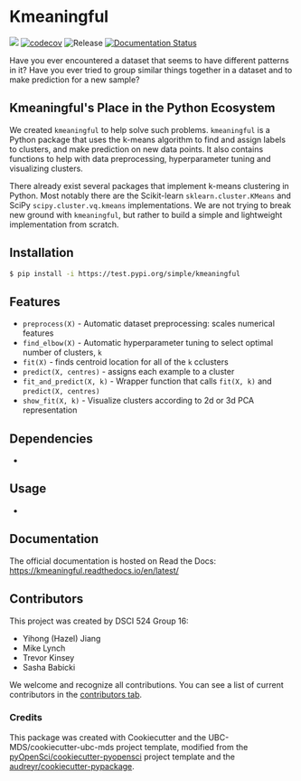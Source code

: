 # Kmeaningful 

![](https://github.com/UBC-MDS/kmeaningful/workflows/build/badge.svg) [![codecov](https://codecov.io/gh/UBC-MDS/kmeaningful/branch/main/graph/badge.svg)](https://codecov.io/gh/UBC-MDS/kmeaningful) ![Release](https://github.com/UBC-MDS/kmeaningful/workflows/Release/badge.svg) [![Documentation Status](https://readthedocs.org/projects/kmeaningful/badge/?version=latest)](https://kmeaningful.readthedocs.io/en/latest/?badge=latest)

Have you ever encountered a dataset that seems to have different patterns in it? Have you ever tried to group similar things together in a dataset and to make prediction for a new sample? 

## Kmeaningful's Place in the Python Ecosystem

We created `kmeaningful` to help solve such problems. `kmeaningful` is a Python package that uses the k-means algorithm to find and assign labels to clusters, and make prediction on new data points. It also contains functions to help with data preprocessing, hyperparameter tuning and visualizing clusters.

There already exist several packages that implement k-means clustering in Python. Most notably there are the Scikit-learn `sklearn.cluster.KMeans` and SciPy `scipy.cluster.vq.kmeans` implementations. We are not trying to break new ground with `kmeaningful`, but rather to build a simple and lightweight implementation from scratch.

## Installation

```bash
$ pip install -i https://test.pypi.org/simple/kmeaningful
```

## Features

- `preprocess(X)` - Automatic dataset preprocessing: scales numerical features
- `find_elbow(X)` - Automatic hyperparameter tuning to select optimal number of clusters, `k`
- `fit(X)` - finds centroid location for all of the `k` cclusters
- `predict(X, centres)` - assigns each example to a cluster
- `fit_and_predict(X, k)` - Wrapper function that calls `fit(X, k)` and `predict(X, centres)`
- `show_fit(X, k)` - Visualize clusters according to 2d or 3d PCA representation

## Dependencies

- 

## Usage

- 

## Documentation

The official documentation is hosted on Read the Docs: https://kmeaningful.readthedocs.io/en/latest/

## Contributors
This project was created by DSCI 524 Group 16: 
- Yihong (Hazel) Jiang
- Mike Lynch
- Trevor Kinsey
- Sasha Babicki

We welcome and recognize all contributions. You can see a list of current contributors in the [contributors tab](https://github.com/UBC-MDS/kmeaningful/graphs/contributors).

### Credits

This package was created with Cookiecutter and the UBC-MDS/cookiecutter-ubc-mds project template, modified from the [pyOpenSci/cookiecutter-pyopensci](https://github.com/pyOpenSci/cookiecutter-pyopensci) project template and the [audreyr/cookiecutter-pypackage](https://github.com/audreyr/cookiecutter-pypackage).
